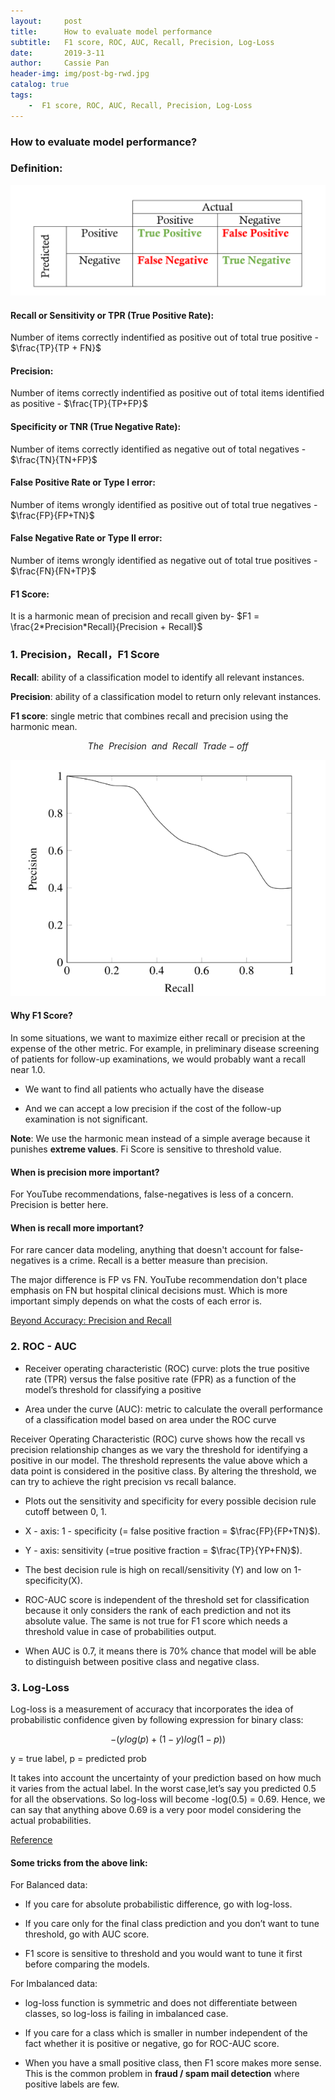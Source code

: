 ```yaml
---
layout:     post
title:      How to evaluate model performance
subtitle:   F1 score, ROC, AUC, Recall, Precision, Log-Loss
date:       2019-3-11
author:     Cassie Pan
header-img: img/post-bg-rwd.jpg 
catalog: true
tags:
    -  F1 score, ROC, AUC, Recall, Precision, Log-Loss
---
```


### How to evaluate model performance?

### Definition:

![image](https://github.com/manpanmanpan/manpanmanpan.github.io/blob/master/img/1552427573(1).png?raw=true)

#### Recall or Sensitivity or TPR (True Positive Rate):

Number of items correctly indentified as positive out of total true positive - $\frac{TP}{TP + FN}$

#### Precision: 

Number of items correctly indentified as positive out of total items identified as positive - $\frac{TP}{TP+FP}$

#### Specificity or TNR (True Negative Rate):

Number of items correctly identified as negative out of total negatives - $\frac{TN}{TN+FP}$

#### False Positive Rate or Type I error:

Number of items wrongly identified as positive out of total true negatives - $\frac{FP}{FP+TN}$

#### False Negative Rate or Type II error:

Number of items wrongly identified as negative out of total true positives - $\frac{FN}{FN+TP}$

#### F1 Score:

It is a harmonic mean of precision and recall given by- 
$F1 = \frac{2*Precision*Recall}{Precision + Recall}$


### 1. Precision，Recall，F1 Score

**Recall**: ability of a classification model to identify all relevant instances.

**Precision**: ability of a classification model to return only relevant instances.

**F1 score**: single metric that combines recall and precision using the harmonic mean.

$$The ~~Precision ~~and ~~Recall~~ Trade-off$$

![image](https://github.com/manpanmanpan/manpanmanpan.github.io/blob/master/img/1552434268(1).jpg?raw=true)

#### Why F1 Score?

In some situations, we want to maximize either recall or precision at the expense of the other metric. For example, in preliminary disease screening of patients for follow-up examinations, we would probably want a recall near 1.0.

- We want to find all patients who actually have the disease 

- And we can accept a low precision if the cost of the follow-up examination is not significant.

**Note**: We use the harmonic mean instead of a simple average because it punishes **extreme values**. Fi Score is sensitive to threshold value.


#### When is precision more important?

For YouTube recommendations, false-negatives is less of a concern. Precision is better here.

####  When is recall more important?

For rare cancer data modeling, anything that doesn't account for false-negatives is a crime. Recall is a better measure than precision.

The major difference is FP vs FN. YouTube recommendation don't place emphasis on FN but hospital clinical decisions must.
Which is more important simply depends on what the costs of each error is.

[Beyond Accuracy: Precision and Recall](https://towardsdatascience.com/beyond-accuracy-precision-and-recall-3da06bea9f6c)

### 2. ROC - AUC

- Receiver operating characteristic (ROC) curve: plots the true positive rate (TPR) versus the false positive rate (FPR) as a function of the model’s threshold for classifying a positive

- Area under the curve (AUC): metric to calculate the overall performance of a classification model based on area under the ROC curve

Receiver Operating Characteristic (ROC) curve shows how the recall vs precision relationship changes as we vary the threshold for identifying a positive in our model. The threshold represents the value above which a data point is considered in the positive class. By altering the threshold, we can try to achieve the right precision vs recall balance.

- Plots out the sensitivity and specificity for every possible decision rule cutoff between 0, 1.

- X - axis: 1 - specificity (= false positive fraction = $\frac{FP}{FP+TN}$).

- Y - axis: sensitivity (=true positive fraction = $\frac{TP}{YP+FN}$).

- The best decision rule is high on recall/sensitivity (Y) and low on 1-specificity(X).

- ROC-AUC score is independent of the threshold set for classification because it only considers the rank of each prediction and not its absolute value. The same is not true for F1 score which needs a threshold value in case of probabilities output.

- When AUC is 0.7, it means there is 70% chance that model will be able to distinguish between positive class and negative class.

### 3. Log-Loss

Log-loss is a measurement of accuracy that incorporates the idea of probabilistic confidence given by following expression for binary class:

$$ -(ylog(p)+(1-y)log(1-p))$$

y = true label, p = predicted prob

It takes into account the uncertainty of your prediction based on how much it varies from the actual label. In the worst case,let’s say you predicted 0.5 for all the observations. So log-loss will become -log(0.5) = 0.69. Hence, we can say that anything above 0.69 is a very poor model considering the actual probabilities.




[Reference](https://medium.com/usf-msds/choosing-the-right-metric-for-evaluating-machine-learning-models-part-2-86d5649a5428)

#### Some tricks from the above link:

For Balanced data:

- If you care for absolute probabilistic difference, go with log-loss.

- If you care only for the final class prediction and you don’t want to tune threshold, go with AUC score.

- F1 score is sensitive to threshold and you would want to tune it first before comparing the models.

For Imbalanced data:

- log-loss function is symmetric and does not differentiate between classes, so log-loss is failing in imbalanced case.

- If you care for a class which is smaller in number independent of the fact whether it is positive or negative, go for ROC-AUC score.

- When you have a small positive class, then F1 score makes more sense. This is the common problem in **fraud / spam mail  detection** where positive labels are few.